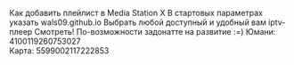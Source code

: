 Как добавить плейлист в Media Station X
В стартовых параметрах указать wals09.github.io
Выбрать любой доступный и удобный вам iptv-плеер
Смотреть!
По-возможности задонатте на развитие :=)
Юмани: 4100119260753027  
Карта: 5599002117222853
